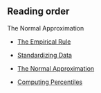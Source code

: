 ## Reading order

The Normal Approximation

* [The Empirical Rule](empirical_rule.ipynb)

* [Standardizing Data](standardizing_data_and_standard_normal_curve.ipynb)

* [The Normal Approximation](normal_approximation.ipynb)

* [Computing Percentiles](computing_percentiles.ipynb)


